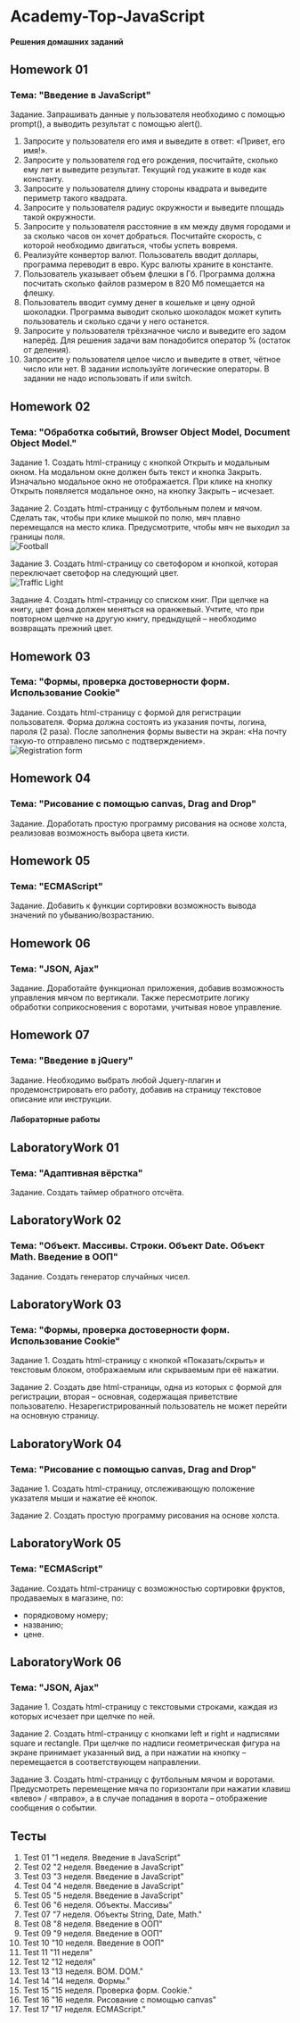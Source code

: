 # Academy-Top-JavaScript

#### Решения домашних заданий

## Homework 01

### Тема: "Введение в JavaScript"

Задание. Запрашивать данные у пользователя необходимо с помощью prompt(), а выводить результат с помощью alert().
1. Запросите у пользователя его имя и выведите в ответ: «Привет, его имя!».
2. Запросите у пользователя год его рождения, посчитайте, сколько ему лет и выведите результат. Текущий год укажите в коде как константу.
3. Запросите у пользователя длину стороны квадрата и выведите периметр такого квадрата.
4. Запросите у пользователя радиус окружности и выведите площадь такой окружности.
5. Запросите у пользователя расстояние в км между двумя городами и за сколько часов он хочет добраться. Посчитайте скорость, с которой необходимо двигаться, чтобы успеть вовремя.
6. Реализуйте конвертор валют. Пользователь вводит доллары, программа переводит в евро. Курс валюты храните в константе.
7. Пользователь указывает объем флешки в Гб. Программа должна посчитать сколько файлов размером в 820 Мб помещается на флешку.
8. Пользователь вводит сумму денег в кошельке и цену одной шоколадки. Программа выводит сколько шоколадок может купить пользователь и сколько сдачи у него останется.
9. Запросите у пользователя трёхзначное число и выведите его задом наперёд. Для решения задачи вам понадобится оператор % (остаток от деления).
10. Запросите у пользователя целое число и выведите в ответ, чётное число или нет. В задании используйте логические операторы. В задании не надо использовать if или switch.

## Homework 02

### Тема: "Обработка событий, Browser Object Model, Document Object Model."

Задание 1. Создать html-страницу с кнопкой Открыть и модальным окном. На модальном окне должен быть текст и кнопка Закрыть. Изначально модальное окно не отображается. При клике на кнопку Открыть появляется модальное окно, на кнопку Закрыть – исчезает.

Задание 2. Создать html-страницу с футбольным полем и мячом. Сделать так, чтобы при клике мышкой по полю, мяч плавно перемещался на место клика. Предусмотрите, чтобы мяч не выходил за границы поля.    
![Football](https://github.com/KstNik/Academy-Top-JavaScript/assets/117995964/216387b9-f3b9-4fec-bf4a-3a705a43d8b3)

Задание 3. Создать html-страницу со светофором и кнопкой, которая переключает светофор на следующий цвет.    
![Traffic Light](https://github.com/KstNik/Academy-Top-JavaScript/assets/117995964/54abf259-1bbc-438c-b247-d1b0c9f63891)

Задание 4. Создать html-страницу со списком книг. При щелчке на книгу, цвет фона должен меняться на оранжевый. Учтите, что при повторном щелчке на другую книгу, предыдущей – необходимо возвращать прежний цвет.

## Homework 03

### Тема: "Формы, проверка достоверности форм. Использование Cookie"

Задание. Создать html-страницу с формой для регистрации пользователя. Форма должна состоять из указания почты, логина, пароля (2 раза). После заполнения формы вывести на экран: «На почту такую-то отправлено письмо с подтверждением».    
![Registration form](https://github.com/KstNik/Academy-Top-JavaScript/assets/117995964/a76e5122-4aa8-4ce3-86b3-45392dd7c60d)

## Homework 04

### Тема: "Рисование с помощью canvas, Drag and Drop"

Задание. Доработать простую программу рисования на основе холста, реализовав возможность выбора цвета кисти.

## Homework 05

### Тема: "ECMAScript"

Задание. Добавить к функции сортировки возможность вывода значений по убыванию/возрастанию.

## Homework 06

### Тема: "JSON, Ajax"

Задание. Доработайте функционал приложения, добавив возможность управления мячом по вертикали. Также пересмотрите логику обработки соприкосновения с воротами, учитывая новое управление.

## Homework 07

### Тема: "Введение в jQuery"

Задание. Необходимо выбрать любой Jquery-плагин и продемонстрировать его работу, добавив на страницу текстовое описание или инструкции.

#### Лабораторные работы

## LaboratoryWork 01

### Тема: "Адаптивная вёрстка"

Задание. Создать таймер обратного отсчёта.

## LaboratoryWork 02

### Тема: "Объект. Массивы. Строки. Объект Date. Объект Math. Введение в ООП"

Задание. Создать генератор случайных чисел.

## LaboratoryWork 03

### Тема: "Формы, проверка достоверности форм. Использование Cookie"

Задание 1. Создать html-страницу с кнопкой «Показать/скрыть» и текстовым блоком, отображаемым или скрываемым при её нажатии.

Задание 2. Создать две html-страницы, одна из которых с формой для регистрации, вторая – основная, содержащая приветствие пользователю. Незарегистрированный пользователь не может перейти на основную страницу.

## LaboratoryWork 04

### Тема: "Рисование с помощью canvas, Drag and Drop"

Задание 1. Создать html-страницу, отслеживающую положение указателя мыши и нажатие её кнопок.

Задание 2. Создать простую программу рисования на основе холста.

## LaboratoryWork 05

### Тема: "ECMAScript"

Задание. Создать html-страницу с возможностью сортировки фруктов, продаваемых в магазине, по:
- порядковому номеру;
- названию;
- цене.

## LaboratoryWork 06

### Тема: "JSON, Ajax"

Задание 1. Создать html-страницу с текстовыми строками, каждая из которых исчезает при щелчке по ней.

Задание 2. Создать html-страницу с кнопками left и right и надписями square и rectangle. При щелчке по надписи геометрическая фигура на экране принимает указанный вид, а при нажатии на кнопку – перемещается в соответствующем направлении.

Задание 3. Создать html-страницу с футбольным мячом и воротами. Предусмотреть перемещение мяча по горизонтали при нажатии клавиш «влево» / «вправо», а в случае попадания в ворота – отображение сообщения о событии.

## Тесты

1. Test 01 "1 неделя. Введение в JavaScript"
2. Test 02 "2 неделя. Введение в JavaScript"
3. Test 03 "3 неделя. Введение в JavaScript"
4. Test 04 "4 неделя. Введение в JavaScript"
5. Test 05 "5 неделя. Введение в JavaScript"
6. Test 06 "6 неделя. Объекты. Массивы"
7. Test 07 "7 неделя. Объекты String, Date, Math."
8. Test 08 "8 неделя. Введение в ООП"
9. Test 09 "9 неделя. Введение в ООП"
10. Test 10 "10 неделя. Введение в ООП"
11. Test 11 "11 неделя"
12. Test 12 "12 неделя"
13. Test 13 "13 неделя. BOM. DOM."
14. Test 14 "14 неделя. Формы."
15. Test 15 "15 неделя. Проверка форм. Cookie."
16. Test 16 "16 неделя. Рисование с помощью canvas"
17. Test 17 "17 неделя. ECMAScript."
